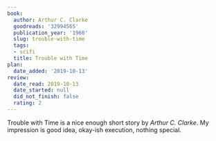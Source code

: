 ```yaml
---
book:
  author: Arthur C. Clarke
  goodreads: '32994565'
  publication_year: '1960'
  slug: trouble-with-time
  tags:
  - scifi
  title: Trouble with Time
plan:
  date_added: '2019-10-13'
review:
  date_read: 2019-10-13
  date_started: null
  did_not_finish: false
  rating: 2
---
```


Trouble with Time is a nice enough short story by *Arthur C. Clarke*. My impression is good idea, okay-ish execution, nothing special.
